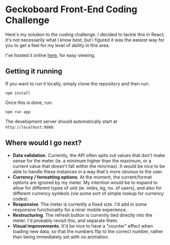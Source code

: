 # Geckoboard Front-End Coding Challenge

Here's my solution to the coding challenge. I decided to tackle this in React; it's not necessarily what I know best, but I figured it was the easiest way for you to get a feel for my level of ability in this area.

I've hosted it online [here](http://gbmeter.s3-website-us-east-1.amazonaws.com/), for easy viewing.

## Getting it running

If you want to run it locally, simply clone the repository and then run:

    npm install

Once this is done, run:

    npm run app
    
The development server should automatically start at `http://localhost:8080`.

## Where would I go next?

* __Data validation__. Currently, the API often spits out values that don't make sense for the meter (ie. a minimum higher than the maximum, or a current value that doesn't fall within the min/max). It would be nice to be able to handle these instances in a way that's more obvious to the user.
* __Currency / formatting options__. At the moment, the current/format options are ignored by my meter. My intention would be to expand to allow for different types of unit (ie. miles, kg, no. of users), and also for different currency symbols (via some sort of simple lookup for currency codes).
* __Responsive__. The meter is currently a fixed size. I'd add in some responsive functionality for a nicer mobile experience.
* __Restructuring__. The refresh button is currently tied directly into the meter. I'd probably revisit this, and separate them.
* __Visual improvements__. It'd be nice to have a "counter" effect when loading new data, so that the numbers flip to the correct number, rather than being immediately set with no animation.

